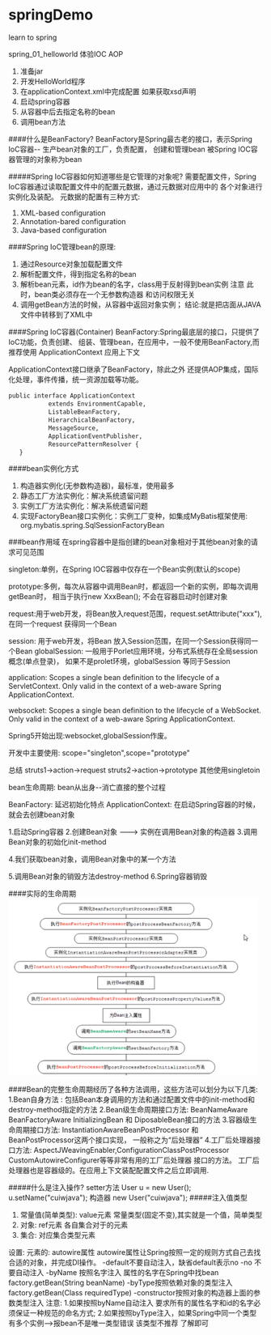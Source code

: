 # springDemo
learn to spring 

spring_01_helloworld 体验IOC AOP

1. 准备jar
2. 开发HelloWorld程序
3. 在applicationContext.xml中完成配置 如果获取xsd声明
4. 启动spring容器
5. 从容器中后去指定名称的bean
6. 调用bean方法

####什么是BeanFactory?
BeanFactory是Spring最古老的接口，表示Spring IoC容器-- 生产bean对象的工厂，负责配置，
创建和管理bean
被Spring IOC容器管理的对象称为bean

#####Spring IoC容器如何知道哪些是它管理的对象呢?
需要配置文件，Spring IoC容器通过读取配置文件中的配置元数据，通过元数据对应用中的
各个对象进行实例化及装配。
元数据的配置有三种方式:
1. XML-based configuration
2. Annotation-bared configuration
3. Java-based configuration

####Spring IoC管理bean的原理:
1. 通过Resource对象加载配置文件
2. 解析配置文件，得到指定名称的bean
3. 解析bean元素，id作为bean的名字，class用于反射得到bean实例
注意 此时，bean类必须存在一个无参数构造器 和访问权限无关
4. 调用getBean方法的时候，从容器中返回对象实例；
结论:就是把店面从JAVA文件中转移到了XML中

####Spring IoC容器(Container)
BeanFactory:Spring最底层的接口，只提供了IoC功能，负责创建、
组装、管理bean，在应用中，一般不使用BeanFactory,而推荐使用
ApplicationContext 应用上下文

ApplicationContext接口继承了BeanFactory，除此之外
还提供AOP集成，国际化处理，事件传播，统一资源加载等功能。


```
public interface ApplicationContext 
           extends EnvironmentCapable, 
           ListableBeanFactory, 
           HierarchicalBeanFactory, 
           MessageSource, 
           ApplicationEventPublisher, 
           ResourcePatternResolver {
   }
```

####bean实例化方式
1. 构造器实例化(无参数构造器)，最标准，使用最多
2. 静态工厂方法实例化：解决系统遗留问题
3. 实例工厂方法实例化：解决系统遗留问题
4. 实现FactoryBean接口实例化：实例工厂变种，如集成MyBatis框架使用:
org.mybatis.spring.SqlSessionFactoryBean

###bean作用域
在spring容器中是指创建的bean对象相对于其他bean对象的请求可见范围
<bean id="" class="" scope="作用域" />

singleton:单例，在Spring IOC容器中仅存在一个Bean实例(默认的scope)

prototype:多例，每次从容器中调用Bean时，都返回一个新的实例，即每次调用getBean时，
相当于执行new XxxBean(); 不会在容器启动时创建对象

request:用于web开发，将Bean放入request范围，request.setAttribute("xxx"),
在同一个request 获得同一个Bean

session: 用于web开发，将Bean 放入Session范围，在同一个Session获得同一个Bean
globalSession: 一般用于Porlet应用环境，分布式系统存在全局session概念(单点登录)，
如果不是prolet环境，globalSession 等同于Session

application: Scopes a single bean definition to the lifecycle of a ServletContext.
Only valid in  the context of a web-aware Spring ApplicationContext.

websocket: Scopes a single bean definition to the lifecycle of a WebSocket.
Only valid in the context of a web-aware Spring ApplicationContext.

Spring5开始出现:websocket,globalSession作废。

开发中主要使用: scope="singleton",scope="prototype"

总结 struts1->action->request
    struts2->action->prototype
    其他使用singletoin
    
bean生命周期: bean从出身--消亡直接的整个过程

BeanFactory:     延迟初始化特点
ApplicationContext: 在启动Spring容器的时候，就会去创建bean对象

<bean id="" class="" init-method="" destroy-method="" />

1.启动Spring容器
2.创建Bean对象 ---> 实例在调用Bean对象的构造器
3.调用Bean对象的初始化init-method

4.我们获取bean对象，调用Bean对象中的某一个方法

5.调用Bean对象的销毁方法destroy-method
6.Spring容器销毁


####实际的生命周期
![02-7](image/02-7.png)

####Bean的完整生命周期经历了各种方法调用，这些方法可以划分为以下几类:
1.Bean自身方法 : 包括Bean本身调用的方法和通过配置文件中<bean>的init-method和destroy-method指定的方法
2.Bean级生命周期接口方法: BeanNameAware BeanFactoryAware InitializingBean 和 DiposableBean接口的方法
3.容器级生命周期接口方法: InstantiationAwareBeanPostProcessor 和 BeanPostProcessor这两个接口实现，
一般称之为“后处理器”
4.工厂后处理器接口方法: AspectJWeavingEnabler,ConfigurationClassPostProcessor
CustomAutowireConfigurer等等非常有用的工厂后处理器 接口的方法。
工厂后处理器也是容器级的。在应用上下文装配配置文件之后立即调用.

#####什么是注入操作?
setter方法
User u = new User();
u.setName("cuiwjava");
构造器
new User("cuiwjava");
#####注入值类型
1. 常量值(简单类型): value元素
常量类型(固定不变),其实就是一个值，简单类型
2. 对象: ref元素
各自集合对于的元素<set><list><map>
3. 集合: 对应集合类型元素

设置: <bean/> 元素的: autowire属性
<bean id="somebean" class="SomeBean全限定名" autowire="byType" />
autowire属性让Spring按照一定的规则方式自己去找合适的对象，并完成DI操作。
-default不要自动注入，缺省default表示no
-no 不要自动注入
-byName 按照名字注入 属性的名字在Spring中找bean factory.getBean(String beanName)
-byType按照依赖对象的类型注入 factory.getBean(Class requiredType)
-constructor按照对象的构造器上面的参数类型注入
注意:
1.如果按照byName自动注入 要求所有的属性名字和id的名字必须保证一种规范的命名方式;
2.如果按照byType注入，如果Spring中同一个类型有多个实例-->报bean不是唯一类型错误
该类型不推荐 了解即可
